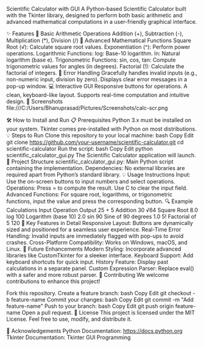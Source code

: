 
Scientific Calculator with GUI
A Python-based Scientific Calculator built with the Tkinter library, designed to perform both basic arithmetic and advanced mathematical computations in a user-friendly graphical interface.

✨ Features
🔢 Basic Arithmetic Operations
Addition (+), Subtraction (-), Multiplication (*), Division (/)
📐 Advanced Mathematical Functions
Square Root (√): Calculate square root values.
Exponentiation (^): Perform power operations.
Logarithmic Functions:
log: Base-10 logarithm.
ln: Natural logarithm (base e).
Trigonometric Functions:
sin, cos, tan: Compute trigonometric values for angles (in degrees).
Factorial (!): Calculate the factorial of integers.
🚫 Error Handling
Gracefully handles invalid inputs (e.g., non-numeric input, division by zero).
Displays clear error messages in a pop-up window.
💻 Interactive GUI
Responsive buttons for operations.
A clean, keyboard-like layout.
Supports real-time computation and intuitive design.
📸 Screenshots
file:///C:/Users/Bhanuprasad/Pictures/Screenshots/calc-scr.png


🛠️ How to Install and Run
📋 Prerequisites
Python 3.x must be installed on your system.
Tkinter comes pre-installed with Python on most distributions.
💡 Steps to Run
Clone this repository to your local machine:
bash
Copy
Edit
git clone https://github.com/your-username/scientific-calculator.git
cd scientific-calculator
Run the script:
bash
Copy
Edit
python scientific_calculator_gui.py
The Scientific Calculator application will launch.
📂 Project Structure
scientific_calculator_gui.py: Main Python script containing the implementation.
Dependencies: No external libraries are required apart from Python’s standard library.
💡 Usage Instructions
Input: Use the on-screen buttons to input numbers and select operations.
Operations:
Press = to compute the result.
Use C to clear the input field.
Advanced Functions:
For square root, logarithms, or trigonometric functions, input the value and press the corresponding button.
🔍 Example Calculations
Input	Operation	Output
25 + 5	Addition	30
√64	Square Root	8.0
log 100	Logarithm (base 10)	2.0
sin 90	Sine of 90 degrees	1.0
5!	Factorial of 5	120
🌟 Key Features in Detail
Responsive Layout:
Buttons are dynamically sized and positioned for a seamless user experience.
Real-Time Error Handling:
Invalid inputs are immediately flagged with pop-ups to avoid crashes.
Cross-Platform Compatibility:
Works on Windows, macOS, and Linux.
🚀 Future Enhancements
Modern Styling:
Incorporate advanced libraries like CustomTkinter for a sleeker interface.
Keyboard Support:
Add keyboard shortcuts for quick input.
History Feature:
Display past calculations in a separate panel.
Custom Expression Parser:
Replace eval() with a safer and more robust parser.
🤝 Contributing
We welcome contributions to enhance this project!

Fork this repository.
Create a feature branch:
bash
Copy
Edit
git checkout -b feature-name
Commit your changes:
bash
Copy
Edit
git commit -m "Add feature-name"
Push to your branch:
bash
Copy
Edit
git push origin feature-name
Open a pull request.
📜 License
This project is licensed under the MIT License. Feel free to use, modify, and distribute it.

🙌 Acknowledgements
Python Documentation: https://docs.python.org
Tkinter Documentation: Tkinter GUI Programming
